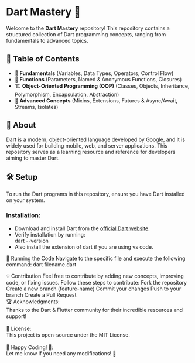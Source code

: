 # Dart Mastery 🚀  

Welcome to the **Dart Mastery** repository! This repository contains a structured collection of Dart programming concepts, ranging from fundamentals to advanced topics.

## 📌 Table of Contents  
- 🔰 **Fundamentals** (Variables, Data Types, Operators, Control Flow)  
- 📌 **Functions** (Parameters, Named & Anonymous Functions, Closures)  
- 🏗️ **Object-Oriented Programming (OOP)** (Classes, Objects, Inheritance, Polymorphism, Encapsulation, Abstraction)  
- 🚀 **Advanced Concepts** (Mixins, Extensions, Futures & Async/Await, Streams, Isolates)  

## 📖 About  
Dart is a modern, object-oriented language developed by Google, and it is widely used for building mobile, web, and server applications. This repository serves as a learning resource and reference for developers aiming to master Dart.

## 🛠 Setup  
To run the Dart programs in this repository, ensure you have Dart installed on your system.  
### **Installation:**  
- Download and install Dart from the [official Dart website](https://dart.dev/get-dart).  
- Verify installation by running:  
  dart --version
- Also install the extension of dart if you are using vs code.
  
🚀 Running the Code
Navigate to the specific file and execute the following command:
dart filename.dart

💡 Contribution
Feel free to contribute by adding new concepts, improving code, or fixing issues. Follow these steps to contribute:
Fork the repository
Create a new branch (feature-name)
Commit your changes
Push to your branch
Create a Pull Request
<br>
🏆 Acknowledgments:<br>
Thanks to the Dart & Flutter community for their incredible resources and support!
<br>
<br>
📜 License:<br>
This project is open-source under the MIT License.
<br>
<br>
🎯 Happy Coding! 🚀:<br>
Let me know if you need any modifications! 🚀
